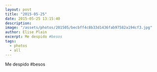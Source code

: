 ```yaml
---
layout: post
title: "2015-05-25"
date: 2015-05-25 13:15:40
description: 
image: "/assets/photos/201505/becbff4c8b33d1436fab97582a194cf3.jpg"
author: Elise Plain
excerpt: Me despido #besos
tags: 
  - photos
  - all
---
```


Me despido #besos
<p></p>
